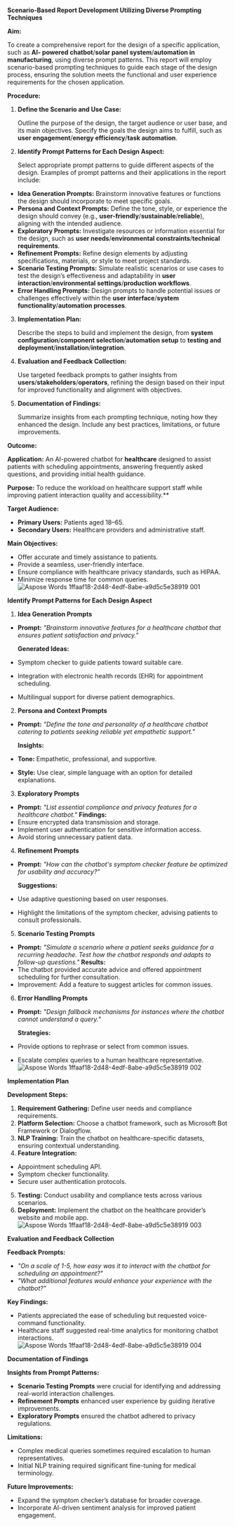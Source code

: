 **Scenario-Based Report Development Utilizing Diverse Prompting Techniques** 

**Aim:**

To create a comprehensive report for the design of a specific application, such as **AI- powered chatbot**/**solar panel system**/**automation in manufacturing**, using diverse prompt patterns. This report will employ scenario-based prompting techniques to guide each stage of the design process, ensuring the solution meets the functional and user experience requirements for the chosen application. 

**Procedure:** 

1. **Define the Scenario and Use Case:** 

   Outline the purpose of the design, the target audience or user base, and its main objectives. Specify the goals the design aims to fulfill, such as **user engagement**/**energy efficiency**/**task automation**. 

2. **Identify Prompt Patterns for Each Design Aspect:** 

   Select appropriate prompt patterns to guide different aspects of the design. Examples of prompt patterns and their applications in the report include: 

- **Idea Generation Prompts:** Brainstorm innovative features or functions the design should incorporate to meet specific goals. 
- **Persona and Context Prompts:** Define the tone, style, or experience the design should convey (e.g., **user-friendly**/**sustainable**/**reliable**), aligning with the intended audience. 
- **Exploratory Prompts:** Investigate resources or information essential for the design, such as **user needs**/**environmental constraints**/**technical requirements**. 
- **Refinement Prompts:** Refine design elements by adjusting specifications, materials, or style to meet project standards. 
- **Scenario Testing Prompts:** Simulate realistic scenarios or use cases to test the design’s effectiveness and adaptability in **user interaction**/**environmental settings**/**production workflows**. 
- **Error Handling Prompts:** Design prompts to handle potential issues or challenges effectively within the **user interface**/**system functionality**/**automation processes**. 
3. **Implementation Plan:** 

   Describe the steps to build and implement the design, from **system configuration**/**component selection**/**automation setup** to **testing and deployment**/**installation**/**integration**. 

4. **Evaluation and Feedback Collection:** 

   Use targeted feedback prompts to gather insights from **users**/**stakeholders**/**operators**, refining the design based on their input for improved functionality and alignment with objectives. 

5. **Documentation of Findings:** 

   Summarize insights from each prompting technique, noting how they enhanced the design. Include any best practices, limitations, or future improvements. 

**Outcome:** 

**Application:** An AI-powered chatbot for **healthcare** designed to assist patients with scheduling appointments, answering frequently asked questions, and providing initial health guidance.

**Purpose:** To reduce the workload on healthcare support staff while improving patient interaction quality and accessibility.** 

**Target Audience:** 

- **Primary Users:** Patients aged 18–65. 
- **Secondary Users:** Healthcare providers and administrative staff. 

**Main Objectives:** 

- Offer accurate and timely assistance to patients. 
- Provide a seamless, user-friendly interface. 
- Ensure compliance with healthcare privacy standards, such as HIPAA. 
- Minimize response time for common queries. ![Aspose Words 1ffaaf18-2d48-4edf-8abe-a9d5c5e38919 001](https://github.com/user-attachments/assets/97a2ebd9-fc57-45d8-90f0-feaa41003ac1)


**Identify Prompt Patterns for Each Design Aspect**

1. **Idea Generation Prompts** 
- **Prompt:** *"Brainstorm innovative features for a healthcare chatbot that ensures patient satisfaction and privacy."* 

  **Generated Ideas:** 

- Symptom checker to guide patients toward suitable care. 
- Integration with electronic health records (EHR) for appointment scheduling. 
- Multilingual support for diverse patient demographics. 
2. **Persona and Context Prompts** 
- **Prompt:** *"Define the tone and personality of a healthcare chatbot catering to patients seeking reliable yet empathetic support."* 

  **Insights:** 

- **Tone:** Empathetic, professional, and supportive. 
- **Style:** Use clear, simple language with an option for detailed explanations. 
3. **Exploratory Prompts** 
- **Prompt:** *"List essential compliance and privacy features for a healthcare chatbot."* **Findings:** 
- Ensure encrypted data transmission and storage. 
- Implement user authentication for sensitive information access. 
- Avoid storing unnecessary patient data. 
4. **Refinement Prompts** 
- **Prompt:** *"How can the chatbot's symptom checker feature be optimized for usability and accuracy?"* 

  **Suggestions:** 

- Use adaptive questioning based on user responses. 
- Highlight the limitations of the symptom checker, advising patients to consult professionals. 
5. **Scenario Testing Prompts** 
- **Prompt:** *"Simulate a scenario where a patient seeks guidance for a recurring headache. Test how the chatbot responds and adapts to follow-up questions."* **Results:** 
- The chatbot provided accurate advice and offered appointment scheduling for further consultation. 
- Improvement: Add a feature to suggest articles for common issues. 
6. **Error Handling Prompts** 
- **Prompt:** *"Design fallback mechanisms for instances where the chatbot cannot understand a query."* 

  **Strategies:** 

- Provide options to rephrase or select from common issues. 
- Escalate complex queries to a human healthcare representative. ![Aspose Words 1ffaaf18-2d48-4edf-8abe-a9d5c5e38919 002](https://github.com/user-attachments/assets/5cd9e4c1-3381-4bf8-b3b1-748f231e900b)


**Implementation Plan**

**Development Steps:** 

1. **Requirement Gathering:** Define user needs and compliance requirements. 
1. **Platform Selection:** Choose a chatbot framework, such as Microsoft Bot Framework or Dialogflow. 
1. **NLP Training:** Train the chatbot on healthcare-specific datasets, ensuring contextual understanding. 
1. **Feature Integration:** 
- Appointment scheduling API. 
- Symptom checker functionality. 
- Secure user authentication protocols. 
5. **Testing:** Conduct usability and compliance tests across various scenarios. 
5. **Deployment:** Implement the chatbot on the healthcare provider’s website and mobile app. ![Aspose Words 1ffaaf18-2d48-4edf-8abe-a9d5c5e38919 003](https://github.com/user-attachments/assets/725be605-9abf-4c17-9a07-3ea64d399fd8)

**Evaluation and Feedback Collection**

**Feedback Prompts:** 

- *"On a scale of 1-5, how easy was it to interact with the chatbot for scheduling an appointment?"* 
- *"What additional features would enhance your experience with the chatbot?"* 

**Key Findings:** 

- Patients appreciated the ease of scheduling but requested voice-command functionality. 
- Healthcare staff suggested real-time analytics for monitoring chatbot interactions.![Aspose Words 1ffaaf18-2d48-4edf-8abe-a9d5c5e38919 004](https://github.com/user-attachments/assets/95f66656-91d8-46f9-b3a8-7a1cc3bbf462)

**Documentation of Findings**

**Insights from Prompt Patterns:** 

- **Scenario Testing Prompts** were crucial for identifying and addressing real-world interaction challenges. 
- **Refinement Prompts** enhanced user experience by guiding iterative improvements. 
- **Exploratory Prompts** ensured the chatbot adhered to privacy regulations. 

**Limitations:** 

- Complex medical queries sometimes required escalation to human representatives. 
- Initial NLP training required significant fine-tuning for medical terminology. 

**Future Improvements:** 

- Expand the symptom checker’s database for broader coverage. 
- Incorporate AI-driven sentiment analysis for improved patient engagement. 
